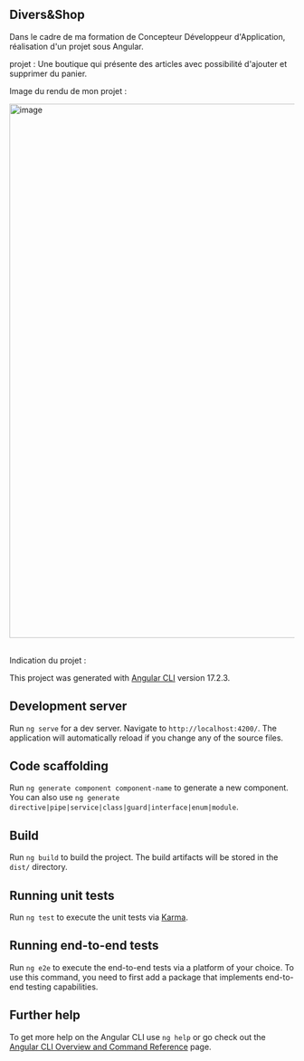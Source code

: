 ## Divers&Shop

Dans  le cadre de ma formation de Concepteur Développeur d'Application, réalisation d'un projet sous Angular.

projet : Une boutique qui présente des articles avec possibilité d'ajouter et supprimer du panier.

Image du rendu de mon projet : 

<img width="944" alt="image" src="https://github.com/JonathanG-coder/Boutique-Angular/assets/159537523/69884b41-710e-4f39-b6c0-04f11b2feec8">

<br>
<br>

Indication du projet : 

This project was generated with [Angular CLI](https://github.com/angular/angular-cli) version 17.2.3.

## Development server

Run `ng serve` for a dev server. Navigate to `http://localhost:4200/`. The application will automatically reload if you change any of the source files.

## Code scaffolding

Run `ng generate component component-name` to generate a new component. You can also use `ng generate directive|pipe|service|class|guard|interface|enum|module`.

## Build

Run `ng build` to build the project. The build artifacts will be stored in the `dist/` directory.

## Running unit tests

Run `ng test` to execute the unit tests via [Karma](https://karma-runner.github.io).

## Running end-to-end tests

Run `ng e2e` to execute the end-to-end tests via a platform of your choice. To use this command, you need to first add a package that implements end-to-end testing capabilities.

## Further help

To get more help on the Angular CLI use `ng help` or go check out the [Angular CLI Overview and Command Reference](https://angular.io/cli) page.

